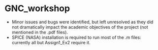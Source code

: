 # GNC_workshop
- Minor issues and bugs were identified, but left unresolved as they did not dramatically impact the academic objectives of the project (not mentioned in the .pdf files).
- SPICE (NASA) installation is required to run most of the .m files: currently all but Assign1_Ex2 require it.
